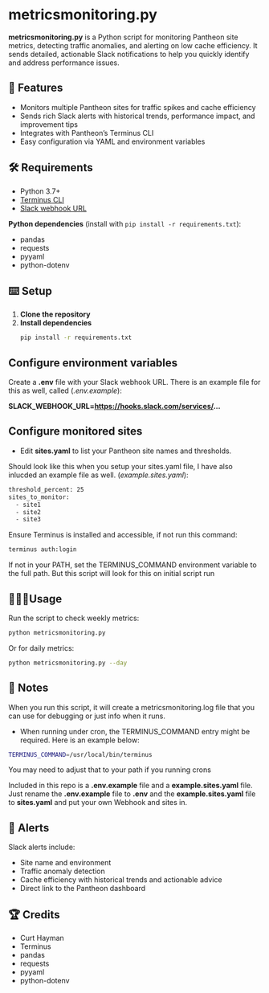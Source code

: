 # metricsmonitoring.py

**metricsmonitoring.py** is a Python script for monitoring Pantheon site metrics, detecting traffic anomalies, and alerting on low cache efficiency. It sends detailed, actionable Slack notifications to help you quickly identify and address performance issues.

## 📰 Features

- Monitors multiple Pantheon sites for traffic spikes and cache efficiency
- Sends rich Slack alerts with historical trends, performance impact, and improvement tips
- Integrates with Pantheon’s Terminus CLI
- Easy configuration via YAML and environment variables

## 🛠️ Requirements

- Python 3.7+
- [Terminus CLI](https://pantheon.io/docs/terminus)
- [Slack webhook URL](https://api.slack.com/messaging/webhooks)

**Python dependencies** (install with `pip install -r requirements.txt`):

- pandas
- requests
- pyyaml
- python-dotenv

## ⌨️ Setup

1. **Clone the repository**
2. **Install dependencies**
   ```bash
   pip install -r requirements.txt

## Configure environment variables
Create a **.env** file with your Slack webhook URL. There is an example file for this as well, called (_.env.example_):

**SLACK_WEBHOOK_URL=https://hooks.slack.com/services/...**

## Configure monitored sites
- Edit **sites.yaml** to list your Pantheon site names and thresholds.

Should look like this when you setup your sites.yaml file, I have also inlucded an example file as well. (_example.sites.yaml_):
```bash
threshold_percent: 25
sites_to_monitor:
  - site1
  - site2
  - site3
```
Ensure Terminus is installed and accessible, if not run this command:
```bash
terminus auth:login
```

If not in your PATH, set the TERMINUS_COMMAND environment variable to the full path. But this script will look for this on initial script run
## 👨🏽‍💻Usage
Run the script to check weekly metrics:

```bash
python metricsmonitoring.py
```

Or for daily metrics:
```bash
python metricsmonitoring.py --day
```
## 📝 Notes
When you run this script, it will create a metricsmonitoring.log file that you can use for debugging or just info when it runs.
- When running under cron, the TERMINUS_COMMAND entry might be required. Here is an example below:
```bash
TERMINUS_COMMAND=/usr/local/bin/terminus
```
You may need to adjust that to your path if you running crons

Included in this repo is a **.env.example** file and a **example.sites.yaml** file. Just rename the **.env.example** file to **.env** and the **example.sites.yaml** file to **sites.yaml** and put your own Webhook and sites in.

## 🚨 Alerts
Slack alerts include:

- Site name and environment
- Traffic anomaly detection
- Cache efficiency with historical trends and actionable advice
- Direct link to the Pantheon dashboard

## 🏆 Credits
- Curt Hayman
- Terminus
- pandas
- requests
- pyyaml
- python-dotenv
